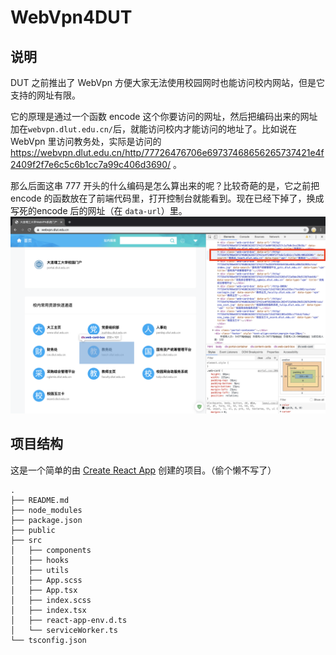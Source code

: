 # WebVpn4DUT

## 说明

DUT 之前推出了 WebVpn 方便大家无法使用校园网时也能访问校内网站，但是它支持的网址有限。

它的原理是通过一个函数 encode 这个你要访问的网址，然后把编码出来的网址加在`webvpn.dlut.edu.cn/`后，就能访问校内才能访问的地址了。比如说在 WebVpn 里访问教务处，实际是访问的 https://webvpn.dlut.edu.cn/http/77726476706e69737468656265737421e4f2409f2f7e6c5c6b1cc7a99c406d3690/ 。

那么后面这串 777 开头的什么编码是怎么算出来的呢？比较奇葩的是，它之前把 encode 的函数放在了前端代码里，打开控制台就能看到。现在已经下掉了，换成写死的encode 后的网址（在 `data-url`）里。![Screen Shot 2020-01-30 at 15.22.17](./doc/screenshot-1.png)

## 项目结构

这是一个简单的由 [Create React App](https://github.com/facebook/create-react-app) 创建的项目。（偷个懒不写了）

```
.
├── README.md
├── node_modules
├── package.json
├── public
├── src
│   ├── components
│   ├── hooks
│   ├── utils
│   ├── App.scss
│   ├── App.tsx
│   ├── index.scss
│   ├── index.tsx
│   ├── react-app-env.d.ts
│   └── serviceWorker.ts
└── tsconfig.json
```
